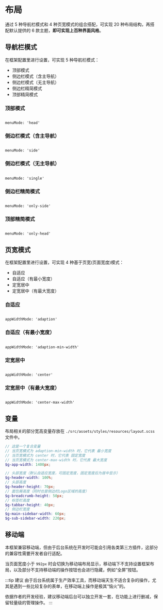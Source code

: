 # 布局

通过 5 种导航栏模式和 4 种页宽模式的组合搭配，可实现 20 种布局结构，再搭配默认提供的 6 款主题，**即可实现上百种界面风格**。

## 导航栏模式

在框架配置里进行设置，可实现 5 种导航栏模式：

- 顶部模式
- 侧边栏模式（含主导航）
- 侧边栏模式（无主导航）
- 侧边栏精简模式 <Badge type="tip" text="专业版" vertical="top" />
- 顶部精简模式 <Badge type="tip" text="专业版" vertical="top" />

### 顶部模式

<p><img :src="$withBase('/menu-mode-head.png')" /></p>

```js:no-line-numbers
menuMode: 'head'
```

### 侧边栏模式（含主导航）

<p><img :src="$withBase('/menu-mode-side.png')" /></p>

```js:no-line-numbers
menuMode: 'side'
```

### 侧边栏模式（无主导航）

<p><img :src="$withBase('/menu-mode-single.png')" /></p>

```js:no-line-numbers
menuMode: 'single'
```

### 侧边栏精简模式 <Badge type="tip" text="专业版" vertical="top" />

<p><img :src="$withBase('/menu-mode-only-side.png')" /></p>

```js:no-line-numbers
menuMode: 'only-side'
```

### 顶部精简模式 <Badge type="tip" text="专业版" vertical="top" />

<p><img :src="$withBase('/menu-mode-only-head.png')" /></p>

```js:no-line-numbers
menuMode: 'only-head'
```

## 页宽模式 <Badge type="tip" text="专业版" vertical="top" />

在框架配置里进行设置，可实现 4 种基于页宽(页面宽度)模式：

- 自适应
- 自适应（有最小宽度）
- 定宽居中
- 定宽居中（有最大宽度）

### 自适应

<p><img :src="$withBase('/layout_1.gif')" /></p>

```js:no-line-numbers
appWidthMode: 'adaption'
```

### 自适应（有最小宽度）

<p><img :src="$withBase('/layout_2.gif')" /></p>

```js:no-line-numbers
appWidthMode: 'adaption-min-width'
```

### 定宽居中

<p><img :src="$withBase('/layout_3.gif')" /></p>

```js:no-line-numbers
appWidthMode: 'center'
```

### 定宽居中（有最大宽度）

<p><img :src="$withBase('/layout_4.gif')" /></p>

```js:no-line-numbers
appWidthMode: 'center-max-width'
```

## 变量

布局相关的部分宽高变量存放在 `./src/assets/styles/resources/layout.scss` 文件中。

```scss
// 这是一个复合变量
// 当页宽模式为 adaption-min-width 时，它代表 最小宽度
// 当页宽模式为 center 时，它代表 固定宽度
// 当页宽模式为 center-max-width 时，它代表 最大宽度
$g-app-width: 1400px;

// 头部宽度（默认自适应宽度，可固定宽度，固定宽度后为居中显示）
$g-header-width: 100%;
// 头部高度
$g-header-height: 70px;
// 面包屑高度（同时也是侧边栏Logo区域的高度）
$g-breadcrumb-height: 50px;
// 标签栏高度
$g-tabbar-height: 40px;
// 侧边栏宽度
$g-main-sidebar-width: 60px;
$g-sub-sidebar-width: 220px;
```

## 移动端

本框架兼容移动端，但由于后台系统在开发时可能会引用各类第三方插件，这部分的兼容性需要开发者自行适配。

当页面宽度小于 `992px` 时会切换为移动端布局显示，移动端下不支持设置框架布局，以及部分不支持移动端的操作按钮也会进行隐藏，例如“全屏”按钮。

:::tip 建议
由于后台系统属于生产效率工具，而移动端天生不适合复杂的操作，尤其是遇到一些比较复杂的表单，在移动端上操作是极其“恼火”的。

依据作者的开发经验，建议移动端后台可以独立开发一套，在功能上进行删减，保留轻量级的管理操作。
:::